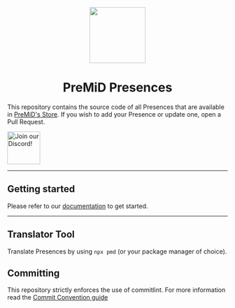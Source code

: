 <div align="center">
    <img src="https://avatars3.githubusercontent.com/u/46326568?s=400&amp;u=15e4a4988014780288d30ffb969fd1569fec23e6&amp;v=4" width="128px" style="max-width:100%;">
    <h1>PreMiD Presences</h1>
</div>

This repository contains the source code of all Presences that are available in [PreMiD's Store](https://premid.app/store). If you wish to add your Presence or update one, open a Pull Request.

<div align="left">
    <a target="_blank" href="https://discord.premid.app/" title="Join our Discord!">
        <img  src="https://discordapp.com/api/guilds/493130730549805057/widget.png?style=banner2" height="75px" draggable="false" alt="Join our Discord!">
    </a>
</div>

---

## Getting started

Please refer to our [documentation](https://docs.premid.app/dev/presence) to get started.

---

## Translator Tool

Translate Presences by using `npx pmd` (or your package manager of choice).

## Committing

This repository strictly enforces the use of commitlint. For more information read the [Commit Convention guide](./.github/COMMIT_CONVENTION.md)
